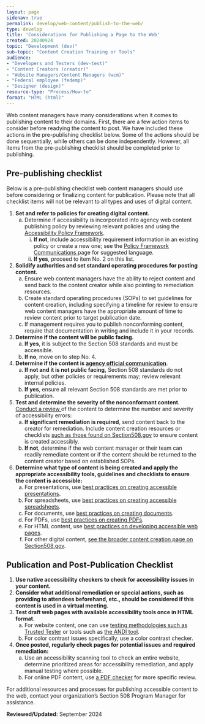 ```yaml
---
layout: page
sidenav: true
permalink: develop/web-content/publish-to-the-web/
type: develop 
title: 'Considerations for Publishing a Page to the Web'
created: 20240924
topic: "Development (dev)"
sub-topic: "Content Creation Training or Tools"
audience:
- "Developers and Testers (dev-test)"
- "Content Creators (creator)"
- "Website Managers/Content Managers (wcm)"
- "Federal employee (fedemp)"
- "Designer (design)"
resource-type: "Process/How-to"
format: "HTML (html)"
---
```

Web content managers have many considerations when it comes to publishing content to their domains. First, there are a few action items to consider before readying the content to post. We have included these actions in the pre-publishing checklist below. Some of the actions should be done sequentially, while others can be done independently. However, all items from the pre-publishing checklist should be completed prior to publishing.

## Pre-publishing checklist
Below is a pre-publishing checklist web content managers should use before considering or finalizing content for publication. Please note that all checklist items will not be relevant to all types and uses of digital content.
<ol>
    <li><strong>Set and refer to policies for creating digital content.</strong>
        <ol type="a">
            <li>Determine if accessibility is incorporated into agency web content publishing policy by reviewing relevant policies and using the <a href="https://www.section508.gov/manage/policy-framework/introduction"> Accessibility Policy Framework</a>.
                <ol type="i">
                    <li><strong>If not</strong>, include accessibility requirement information in an existing policy or create a new one; see the <a href="https://www.section508.gov/manage/policy-framework/guidance-by-policy-type/communications/"> Policy Framework Communications </a> page for suggested language.</li>
                    <li><strong>If yes</strong>, proceed to item No. 2 on this list.</li>
                </ol>
            </li>
        </ol>
    </li>
    <li><strong>Solidify authorities and set standard operating procedures for posting content.</strong>
        <ol type="a">
            <li>Ensure web content managers have the ability to reject content and send back to the content creator while also pointing to remediation resources.</li>
            <li>Create standard operating procedures (SOPs) to set guidelines for content creation, including specifying a timeline for review to ensure web content managers have the appropriate amount of time to review content prior to target publication date.</li>
            <li>If management requires you to publish nonconforming content, require that documentation in writing and include it in your records.</li>
        </ol>
    </li>
    <li><strong>Determine if the content will be public facing.</strong>
        <ol type="a">
            <li><strong>If yes</strong>, it is subject to the Section 508 standards and must be accessible.</li>
            <li><strong>If no</strong>, move on to step No. 4.</li>
        </ol>
    </li>
    <li><strong>Determine if the content is <a href="https://www.section508.gov/content/glossary/#sectionA"> agency official communication</a></strong>.
        <ol type="a">
            <li><strong>If not and it is not public facing,</strong> Section 508 standards do not apply, but other policies or requirements may; review relevant internal policies.</li>
            <li><strong>If yes</strong>, ensure all relevant Section 508 standards are met prior to publication.</li>
        </ol>
    </li>
    <li><strong>Test and determine the severity of the nonconformant content.</strong> <a href="https://www.section508.gov/test/"> Conduct a review </a> of the content to determine the number and severity of accessibility errors:
        <ol type="a">
            <li><strong>If significant remediation is required</strong>, send content back to the creator for  remediation. Include content creation resources or checklists <a href="https://www.section508.gov/create/">such as those found on Section508.gov</a> to ensure content is created accessibly.</li>
            <li><strong>If not</strong>, determine if the web content manager or their team can readily remediate content or if the content should be returned to the content creator based on established SOPs.</li>
        </ol>
    </li>
    <li><strong>Determine what type of content is being created and apply the appropriate accessibility tools, guidelines and checklists to ensure the content is accessible:</strong>
        <ol type="a">
            <li>For presentations, use <a href="https://www.section508.gov/create/presentations/">best practices on creating accessible presentations</a>.</li>
            <li>For spreadsheets, use <a href="https://www.section508.gov/create/spreadsheets/">best practices on creating accessible spreadsheets</a>.</li>
            <li>For documents, use <a href="https://www.section508.gov/create/documents/">best practices on creating documents</a>.</li>
            <li>For PDFs, use <a href="https://www.section508.gov/create/pdfs/">best practices on creating PDFs</a>.</li>
            <li>For HTML content, use <a href="https://www.section508.gov/develop/software-websites/">best practices on developing accessible web pages</a>.</li>
            <li>For other digital content, <a href="https://www.section508.gov/create/">see the broader content creation page on Section508.gov</a>.</li>
        </ol>
    </li>
</ol>

## Publication and Post-Publication Checklist
<ol>
    <li><strong>Use native accessibility checkers to check for accessibility issues in your content.</strong></li>
    <li><strong>Consider what additional remediation or special actions, such as providing to attendees beforehand, etc., should be considered if this content is used in a virtual meeting.</strong></li>
    <li><strong>Test draft web pages with available accessibility tools once in HTML format.</strong>
        <ol type="a">
            <li>For website content, one can use <a href="https://www.section508.gov/test/trusted-tester/">testing methodologies such as Trusted Tester</a> or tools such as <a href="https://www.ssa.gov/accessibility/andi/help/install.html">the ANDI tool</a>.</li>
            <li>For color contrast issues specifically, use a color contrast checker.</li>
        </ol>
    </li>
    <li><strong>Once posted, regularly check pages for potential issues and required remediation:</strong>
        <ol type="a">
            <li>Use an accessibility scanning tool to check an entire website, determine prioritized areas for accessibility remediation, and apply manual testing where possible.</li>
            <li>For online PDF content, use <a href="https://www.section508.gov/test/documents/">a PDF checker</a> for more specific review.</li>
        </ol>
    </li>
</ol>

For additional resources and processes for publishing accessible content to the web, contact your organization’s Section 508 Program Manager for assistance.




**Reviewed/Updated:** September 2024